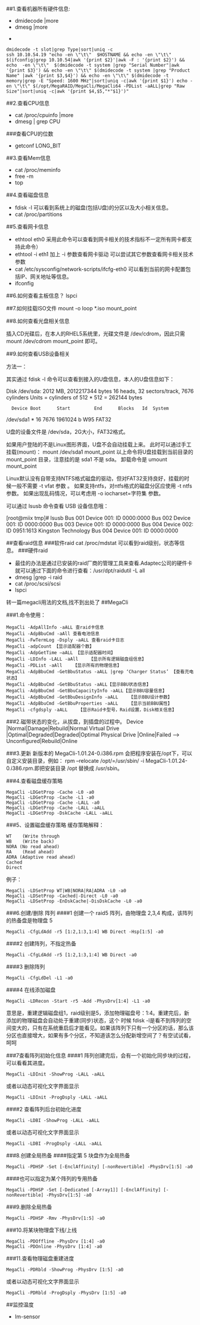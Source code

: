 ##1.查看机器所有硬件信息:
* dmidecode |more
* dmesg |more

-

    dmidecode -t slot|grep Type|sort|uniq -c
    ssh 10.10.54.19 "echo -en \"\t\"  $HOSTNAME && echo -en \"\t\"  $(ifconfig|grep 10.10.54|awk '{print $2}'|awk -F : '{print $2}') &&  echo  -en \"\t\"  $(dmidecode -t system |grep "Serial Number"|awk '{print $3}') && echo -en \"\t\" $(dmidecode -t system |grep "Product Name" |awk '{print $3,$4}') && echo -en \"\t\" $(dmidecode -t memory|grep -E "Speed: 1600 MHz"|sort|uniq -c|awk '{print $1}') echo -en \"\t\" $(/opt/MegaRAID/MegaCli/MegaCli64 -PDList -aALL|grep "Raw Size"|sort|uniq -c|awk '{print $4,$5,"*"$1}')"
    
##2.查看CPU信息
* cat /proc/cpuinfo |more
* dmesg | grep CPU

###查看CPU的位数
* getconf LONG_BIT

##3.查看Mem信息
* cat /proc/meminfo
* free -m
* top

##4.查看磁盘信息
* fdisk -l 可以看到系统上的磁盘(包括U盘)的分区以及大小相关信息。
* cat /proc/partitions

##5.查看网卡信息
* ethtool eth0 采用此命令可以查看到网卡相关的技术指标不一定所有网卡都支持此命令）
* ethtool -i eth1 加上 -i 参数查看网卡驱动   可以尝试其它参数查看网卡相关技术参数
* cat /etc/sysconfig/network-scripts/ifcfg-eth0 可以看到当前的网卡配置包括IP、网关地址等信息。
* ifconfig

##6.如何查看主板信息？
lspci

##7.如何挂载ISO文件
mount -o loop *.iso mount_point

##8.如何查看光盘相关信息

插入CD光碟后，在本人的RHEL5系统里，光碟文件是 /dev/cdrom，因此只需 mount /dev/cdrom mount_point 即可。

##9.如何查看USB设备相关

方法一：

其实通过 fdisk -l 命令可以查看到接入的U盘信息，本人的U盘信息如下：
 
   Disk /dev/sda: 2012 MB, 2012217344 bytes
   16 heads, 32 sectors/track, 7676 cylinders
   Units = cylinders of 512 * 512 = 262144 bytes
 
      Device Boot      Start         End      Blocks   Id  System
   /dev/sda1   *          16        7676     1961024    b  W95 FAT32
 
   U盘的设备文件是 /dev/sda，2G大小，FAT32格式。
 
   如果用户登陆的不是Linux图形界面，U盘不会自动挂载上来。
   此时可以通过手工挂载(mount)：
   mount /dev/sda1 mount_point
   以上命令将U盘挂载到当前目录的 mount_point 目录，注意挂的是 sda1 不是 sda。
   卸载命令是 umount mount_point
 
   Linux默认没有自带支持NTFS格式磁盘的驱动，但对FAT32支持良好，挂载的时候一般不需要 -t vfat 参数 。
   如果支持ntfs，对ntfs格式的磁盘分区应使用 -t ntfs 参数。
   如果出现乱码情况，可以考虑用 -o iocharset=字符集 参数。
 
   可以通过 lsusb 命令查看 USB 设备信息哦：
 
   [root@miix tmp]# lsusb
   Bus 001 Device 001: ID 0000:0000
   Bus 002 Device 001: ID 0000:0000
   Bus 003 Device 001: ID 0000:0000
   Bus 004 Device 002: ID 0951:1613 Kingston Technology
   Bus 004 Device 001: ID 0000:0000

##查看raid信息
###软件raid
cat /proc/mdstat 可以看到raid级别，状态等信息。
###硬件raid
* 最佳的办法是通过已安装的raid厂商的管理工具来查看.Adaptec公司的硬件卡就可以通过下面的命令进行查看：/usr/dpt/raidutil -L all
* dmesg |grep -i raid
* cat /proc/scsi/scsi
* lspci

转一篇megacli用法的文档,找不到出处了
##MegaCli

###1.命令使用：

    MegaCli -AdpAllInfo -aALL 查raid卡信息
    MegaCli -AdpBbuCmd -aAll 查看电池信息
    MegaCli -FwTermLog -Dsply -aALL 查看raid卡日志
    MegaCli -adpCount 【显示适配器个数】
    MegaCli -AdpGetTime –aALL 【显示适配器时间】
    MegaCli -LDInfo -LALL -aAll    【显示所有逻辑磁盘组信息】
    MegaCli -PDList -aAll    【显示所有的物理信息】
    MegaCli -AdpBbuCmd -GetBbuStatus -aALL |grep ‘Charger Status’ 【查看充电状态】
    MegaCli -AdpBbuCmd -GetBbuStatus -aALL【显示BBU状态信息】
    MegaCli -AdpBbuCmd -GetBbuCapacityInfo -aALL【显示BBU容量信息】
    MegaCli -AdpBbuCmd -GetBbuDesignInfo -aALL    【显示BBU设计参数】
    MegaCli -AdpBbuCmd -GetBbuProperties -aALL    【显示当前BBU属性】
    MegaCli -cfgdsply -aALL    【显示Raid卡型号，Raid设置，Disk相关信息】

###2.磁带状态的变化，从拔盘，到插盘的过程中。
    Device       |Normal|Damage|Rebuild|Normal
    Virtual Drive   |Optimal|Degraded|Degraded|Optimal
    Physical Drive   |Online|Failed –> Unconfigured|Rebuild|Online

###3.更新
新版本的 MegaCli-1.01.24-0.i386.rpm 会把程序安装在/opt下，可以自定义安装目录，例如：
rpm –relocate /opt/=/usr/sbin/ -i MegaCli-1.01.24-0.i386.rpm.即把安装目录 /opt 替换成 /usr/sbin。

###4.查看磁盘缓存策略

    MegaCli -LDGetProp -Cache -L0 -a0
    MegaCli -LDGetProp -Cache -L1 -a0
    MegaCli -LDGetProp -Cache -LALL -a0
    MegaCli -LDGetProp -Cache -LALL -aALL
    MegaCli -LDGetProp -DskCache -LALL -aALL

###5、设置磁盘缓存策略
缓存策略解释：

    WT    (Write through
    WB    (Write back)
    NORA (No read ahead)
    RA    (Read ahead)
    ADRA (Adaptive read ahead)
    Cached
    Direct
例子：

    MegaCli -LDSetProp WT|WB|NORA|RA|ADRA -L0 -a0
    MegaCli -LDSetProp -Cached|-Direct -L0 -a0
    MegaCli -LDSetProp -EnDskCache|-DisDskCache -L0 -a0

###6.创建/删除 阵列
####1 创建一个 raid5 阵列，由物理盘 2,3,4 构成，该阵列的热备盘是物理盘 5

    MegaCli -CfgLdAdd -r5 [1:2,1:3,1:4] WB Direct -Hsp[1:5] -a0
####2 创建阵列，不指定热备

    MegaCli -CfgLdAdd -r5 [1:2,1:3,1:4] WB Direct -a0
####3 删除阵列

    MegaCli -CfgLdDel -L1 -a0
####4 在线添加磁盘

    MegaCli -LDRecon -Start -r5 -Add -PhysDrv[1:4] -L1 -a0

意思是，重建逻辑磁盘组1，raid级别是5，添加物理磁盘号：1:4。重建完后，新添加的物理磁盘会自动处于重建(同步)状态，这个 时候 fdisk -l是看不到阵列的空间变大的，只有在系统重启后才能看见。如果该阵列下只有一个分区的话，那么该分区也直接增大，如果有多个分区，不知道该怎么分配新增空间了？有空试试看，呵呵

###7查看阵列初始化信息
####1 阵列创建完后，会有一个初始化同步块的过程，可以看看其进度。

    MegaCli -LDInit -ShowProg -LALL -aALL
或者以动态可视化文字界面显示

    MegaCli -LDInit -ProgDsply -LALL -aALL
####2 查看阵列后台初始化进度

    MegaCli -LDBI -ShowProg -LALL -aALL
或者以动态可视化文字界面显示

    MegaCli -LDBI -ProgDsply -LALL -aALL
###8.创建全局热备
####指定第 5 块盘作为全局热备

    MegaCli -PDHSP -Set [-EnclAffinity] [-nonRevertible] -PhysDrv[1:5] -a0
####也可以指定为某个阵列的专用热备

    MegaCli -PDHSP -Set [-Dedicated [-Array1]] [-EnclAffinity] [-nonRevertible] -PhysDrv[1:5] -a0
###9.删除全局热备

    MegaCli -PDHSP -Rmv -PhysDrv[1:5] -a0
###10.将某块物理盘下线/上线

    MegaCli -PDOffline -PhysDrv [1:4] -a0
    MegaCli -PDOnline -PhysDrv [1:4] -a0
###11.查看物理磁盘重建进度

    MegaCli -PDRbld -ShowProg -PhysDrv [1:5] -a0
或者以动态可视化文字界面显示

    MegaCli -PDRbld -ProgDsply -PhysDrv [1:5] -a0

##监控温度
* lm-sensor